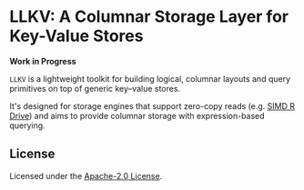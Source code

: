 # LLKV: A Columnar Storage Layer for Key-Value Stores

**Work in Progress**

`LLKV` is a lightweight toolkit for building logical, columnar layouts and query primitives on top of generic key–value stores.

It's designed for storage engines that support zero-copy reads (e.g. [SIMD R Drive](https://crates.io/crates/simd-r-drive)) and aims to provide columnar storage with expression-based querying.

## License

Licensed under the [Apache-2.0 License](./LICENSE).
